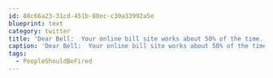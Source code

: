 ```yaml
---
id: 88c66a23-31cd-451b-80ec-c30a33992a5e
blueprint: text
category: twitter
title: 'Dear Bell:  Your online bill site works about 50% of the time. Always under maintenance. #PeopleShouldBeFired'
caption: 'Dear Bell:  Your online bill site works about 50% of the time. Always under maintenance. <span class="hashtag hashtag_local">#<a href="http://tweettemp.darylchymko.ca/?tag=peopleshouldbefired">PeopleShouldBeFired</a>'
tags:
  - PeopleShouldBeFired
---
```

